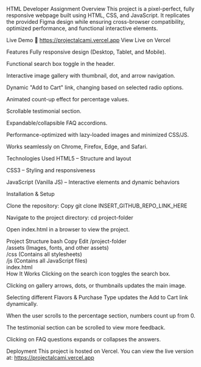 HTML Developer Assignment
Overview
This project is a pixel-perfect, fully responsive webpage built using HTML, CSS, and JavaScript. It replicates the provided Figma design while ensuring cross-browser compatibility, optimized performance, and functional interactive elements.

Live Demo
:link: https://projectalcami.vercel.app 
View Live on Vercel

Features
Fully responsive design (Desktop, Tablet, and Mobile).

Functional search box toggle in the header.

Interactive image gallery with thumbnail, dot, and arrow navigation.

Dynamic "Add to Cart" link, changing based on selected radio options.

Animated count-up effect for percentage values.

Scrollable testimonial section.

Expandable/collapsible FAQ accordions.

Performance-optimized with lazy-loaded images and minimized CSS/JS.

Works seamlessly on Chrome, Firefox, Edge, and Safari.

Technologies Used
HTML5 – Structure and layout

CSS3 – Styling and responsiveness

JavaScript (Vanilla JS) – Interactive elements and dynamic behaviors

Installation & Setup

Clone the repository:
Copy
git clone INSERT_GITHUB_REPO_LINK_HERE

Navigate to the project directory:
cd project-folder

Open index.html in a browser to view the project.

Project Structure
bash
Copy
Edit
/project-folder  
   /assets   (Images, fonts, and other assets)  
   /css      (Contains all stylesheets)  
   /js       (Contains all JavaScript files)  
   index.html  
How It Works
Clicking on the search icon toggles the search box.

Clicking on gallery arrows, dots, or thumbnails updates the main image.

Selecting different Flavors & Purchase Type updates the Add to Cart link dynamically.

When the user scrolls to the percentage section, numbers count up from 0.

The testimonial section can be scrolled to view more feedback.

Clicking on FAQ questions expands or collapses the answers.

Deployment
This project is hosted on Vercel. You can view the live version at:
https://projectalcami.vercel.app
